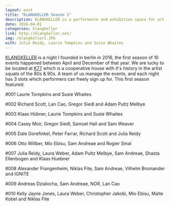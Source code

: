 ```yaml
---
layout: post
title: "KLANGKELLER Season 1"
description: KLANGKELLER is a performance and exhibition space for art, music and theory.
date: 2016-04-01
categories: klangkeller
link: http://klangkeller.net/
img: /klangkeller1.JPG
with: Julia Reidy, Laurie Tompkins and Susie Whaites
---
```


[KLANGKELLER](http://klangkeller.net) is a night I founded in berlin in 2016, the first season of 10 events happened between April and December of that year. We are lucky to be located at [K77](http://www.k77.org/) which is a cooperative house with it's history in the artist squats of the 80s & 90s. A team of us manage the events, and each night has 3 slots which performers can freely sign up for. 
This first season featured: 

#001 Laurie Tompkins and Susie Whaites

#002 Richard Scott, Lan Cao, Gregor Siedl and Adam Pultz Melbye

#003 Klaas Hübner, Laurie Tompkins and Susie Whaites

#004 Casey Moir, Gregor Siedl, Samuel Hall and Sam Weaver

#005 Dale Gorefinkel, Peter Farrar, Richard Scott and Julia Reidy

#006 Otto Willber, Mio Ebisu, Sam Andreae and Rogier Smal

#007 Julia Reidy, Laura Weber, Adam Pultz Melbye, Sam Andreae, Shasta Ellenbogen and Klaas Huebner

#008 Alexander Frangenheim, Niklas Fite, Sam Andreae, Vilhelm Bromander and IGNITE

#009 Andreas Dzialocha, Sam Andreae, NOR, Lan Cao

#010 Kelly Jayne Jones, Laura Weber, Christopher Jakobi, Mio Ebisu, Malte Kobel and Niklas Fite